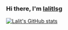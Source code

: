 ### Hi there, I'm [lalitlsg](https://lalitlsg.netlify.app/)

[![Lalit's GitHub stats](https://github-readme-stats.vercel.app/api?username=lalitlsg)](https://github.com/anuraghazra/github-readme-stats)

